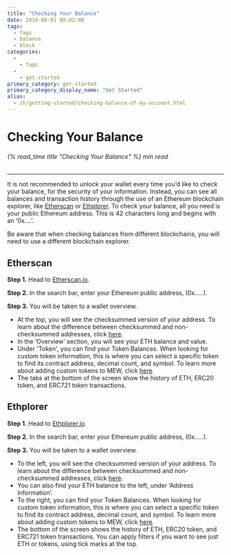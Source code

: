 ```yaml
---
title: "Checking Your Balance"
date: 2018-06-01 00:02:00
tags:
  - faqs
  - balance
  - block
categories:
  - 
    - faqs
  - 
    - get-started
primary_category: get-started
primary_category_display_name: "Get Started"
alias:
  - zh/getting-started/checking-balance-of-my-account.html
---
```


# **Checking Your Balance**

###### {% read_time title "Checking Your Balance" %} min read

* * *

It is not recommended to unlock your wallet every time you’d like to check your balance, for the security of your information. Instead, you can see all balances and transaction history through the use of an Ethereum blockchain explorer, like [Etherscan](https://etherscan.io) or [Ethplorer](https://ethplorer.io). To check your balance, all you need is your public Ethereum address. This is 42 characters long and begins with an ‘0x….’.

Be aware that when checking balances from different blockchains, you will need to use a different blockchain explorer.

## **Etherscan**

**Step 1.** Head to [Etherscan.io](https://etherscan.io).

**Step 2.** In the search bar, enter your Ethereum public address, (0x…..).

**Step 3.** You will be taken to a wallet overview.

-   At the top, you will see the checksummed version of your address. To learn about the difference between checksummed and non-checksummed addresses, click [here](/@@@@@@/common-issues/not-checksummed/).
-   In the ‘Overview’ section, you will see your ETH balance and value.
-   Under 'Token', you can find your Token Balances. When looking for custom token information, this is where you can select a specific token to find its contract address, decimal count, and symbol. To learn more about adding custom tokens to MEW, click [here](/@@@@@@/tokens/how-to-add-custom-token/).
-   The tabs at the bottom of the screen show the history of ETH, ERC20 token, and ERC721 token transactions.

## **Ethplorer**

**Step 1.** Head to [Ethplorer.io](https://ethplorer.io).

**Step 2.** In the search bar, enter your Ethereum public address, (0x…..).

**Step 3.** You will be taken to a wallet overview.

-   To the left, you will see the checksummed version of your address. To learn about the difference between checksummed and non-checksummed addresses, click [here](/@@@@@@/common-issues/not-checksummed/).
-   You can also find your ETH balance to the left, under ‘Address Information’.
-   To the right, you can find your Token Balances. When looking for custom token information, this is where you can select a specific token to find its contract address, decimal count, and symbol. To learn more about adding custom tokens to MEW, click [here](/@@@@@@/tokens/how-to-add-custom-token/).
-   The bottom of the screen shows the history of ETH, ERC20 token, and ERC721 token transactions. You can apply filters if you want to see just ETH or tokens, using tick marks at the top.
